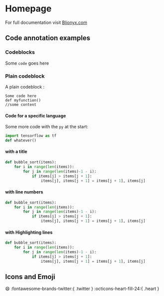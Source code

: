 # Homepage

For full documentation visit [Blionyx.com](https://blionyx.com)

## Code annotation examples

### Codeblocks

Some `code` goes here

### Plain codeblock

A plain codeblock :
```
Some code here
def myfunction()
//some content
```

#### Code for a specific language

Some more code with the `py` at the start:

``` py
import tensorflow as tf
def whatever()
```

#### with a title

``` py title="bubble_sort.py"
def bubble_sort(items):
    for i in range(len(items)):
        for j in range(len(items)-1 - i):
            if items[j] > items[j + 1]:
                items[j], items[j + 1] = items[j + 1], items[j]
```

#### with line numbers

``` py linenums="1"
def bubble_sort(items):
    for i in range(len(items)):
        for j in range(len(items)-1 - i):
            if items[j] > items[j + 1]:
                items[j], items[j + 1] = items[j + 1], items[j]
```

#### with Highlighting lines

``` py hl_lines="2 3 4"
def bubble_sort(items):
    for i in range(len(items)):
        for j in range(len(items)-1 - i):
            if items[j] > items[j + 1]:
                items[j], items[j + 1] = items[j + 1], items[j]
```

## Icons and Emoji

:smile:
:fontawesome-brands-twitter:{ .twitter }
:octicons-heart-fill-24:{ .heart }